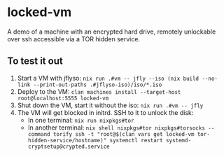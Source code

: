 # locked-vm

A demo of a machine with an encrypted hard drive, remotely unlockable over ssh
accessible via a TOR hidden service.

## To test it out

1. Start a VM with jflyso: `nix run .#vm -- jfly --iso (nix build --no-link --print-out-paths .#jflyso-iso)/iso/*.iso`
2. Deploy to the VM: `clan machines install --target-host root@localhost:5555 locked-vm`
3. Shut down the VM, start it without the iso: `nix run .#vm -- jfly`
4. The VM will get blocked in initrd. SSH to it to unlock the disk:
   - In one terminal: `nix run nixpkgs#tor`
   - In another terminal: `nix shell nixpkgs#tor nixpkgs#torsocks --command torify ssh -t "root@$(clan vars get locked-vm tor-hidden-service/hostname)" systemctl restart systemd-cryptsetup@crypted.service`
